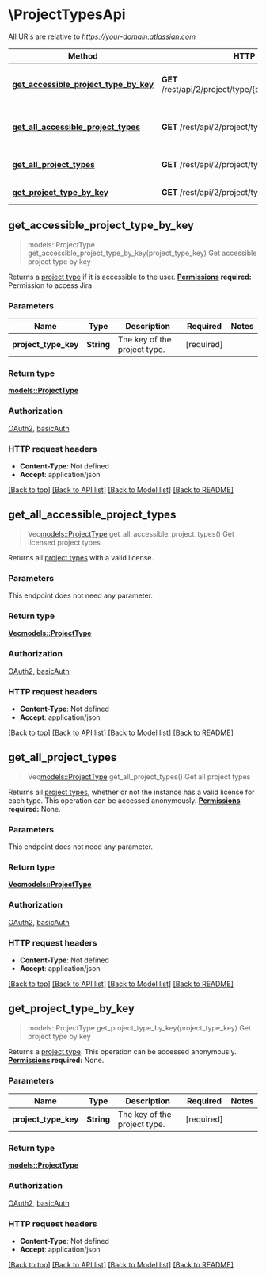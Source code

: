 # \ProjectTypesApi

All URIs are relative to *https://your-domain.atlassian.com*

Method | HTTP request | Description
------------- | ------------- | -------------
[**get_accessible_project_type_by_key**](ProjectTypesApi.md#get_accessible_project_type_by_key) | **GET** /rest/api/2/project/type/{projectTypeKey}/accessible | Get accessible project type by key
[**get_all_accessible_project_types**](ProjectTypesApi.md#get_all_accessible_project_types) | **GET** /rest/api/2/project/type/accessible | Get licensed project types
[**get_all_project_types**](ProjectTypesApi.md#get_all_project_types) | **GET** /rest/api/2/project/type | Get all project types
[**get_project_type_by_key**](ProjectTypesApi.md#get_project_type_by_key) | **GET** /rest/api/2/project/type/{projectTypeKey} | Get project type by key



## get_accessible_project_type_by_key

> models::ProjectType get_accessible_project_type_by_key(project_type_key)
Get accessible project type by key

Returns a [project type](https://confluence.atlassian.com/x/Var1Nw) if it is accessible to the user.  **[Permissions](#permissions) required:** Permission to access Jira.

### Parameters


Name | Type | Description  | Required | Notes
------------- | ------------- | ------------- | ------------- | -------------
**project_type_key** | **String** | The key of the project type. | [required] |

### Return type

[**models::ProjectType**](ProjectType.md)

### Authorization

[OAuth2](../README.md#OAuth2), [basicAuth](../README.md#basicAuth)

### HTTP request headers

- **Content-Type**: Not defined
- **Accept**: application/json

[[Back to top]](#) [[Back to API list]](../README.md#documentation-for-api-endpoints) [[Back to Model list]](../README.md#documentation-for-models) [[Back to README]](../README.md)


## get_all_accessible_project_types

> Vec<models::ProjectType> get_all_accessible_project_types()
Get licensed project types

Returns all [project types](https://confluence.atlassian.com/x/Var1Nw) with a valid license.

### Parameters

This endpoint does not need any parameter.

### Return type

[**Vec<models::ProjectType>**](ProjectType.md)

### Authorization

[OAuth2](../README.md#OAuth2), [basicAuth](../README.md#basicAuth)

### HTTP request headers

- **Content-Type**: Not defined
- **Accept**: application/json

[[Back to top]](#) [[Back to API list]](../README.md#documentation-for-api-endpoints) [[Back to Model list]](../README.md#documentation-for-models) [[Back to README]](../README.md)


## get_all_project_types

> Vec<models::ProjectType> get_all_project_types()
Get all project types

Returns all [project types](https://confluence.atlassian.com/x/Var1Nw), whether or not the instance has a valid license for each type.  This operation can be accessed anonymously.  **[Permissions](#permissions) required:** None.

### Parameters

This endpoint does not need any parameter.

### Return type

[**Vec<models::ProjectType>**](ProjectType.md)

### Authorization

[OAuth2](../README.md#OAuth2), [basicAuth](../README.md#basicAuth)

### HTTP request headers

- **Content-Type**: Not defined
- **Accept**: application/json

[[Back to top]](#) [[Back to API list]](../README.md#documentation-for-api-endpoints) [[Back to Model list]](../README.md#documentation-for-models) [[Back to README]](../README.md)


## get_project_type_by_key

> models::ProjectType get_project_type_by_key(project_type_key)
Get project type by key

Returns a [project type](https://confluence.atlassian.com/x/Var1Nw).  This operation can be accessed anonymously.  **[Permissions](#permissions) required:** None.

### Parameters


Name | Type | Description  | Required | Notes
------------- | ------------- | ------------- | ------------- | -------------
**project_type_key** | **String** | The key of the project type. | [required] |

### Return type

[**models::ProjectType**](ProjectType.md)

### Authorization

[OAuth2](../README.md#OAuth2), [basicAuth](../README.md#basicAuth)

### HTTP request headers

- **Content-Type**: Not defined
- **Accept**: application/json

[[Back to top]](#) [[Back to API list]](../README.md#documentation-for-api-endpoints) [[Back to Model list]](../README.md#documentation-for-models) [[Back to README]](../README.md)

